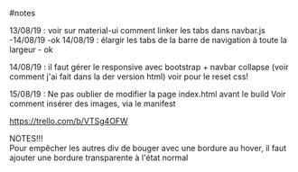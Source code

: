 #notes

13/08/19 :  voir sur material-ui comment linker les tabs dans navbar.js -14/08/19 -ok
14/08/19 :  élargir les tabs de la barre de navigation à toute la largeur - ok 
 

14/08/19 :  il faut gérer le responsive avec bootstrap + navbar collapse (voir comment j'ai fait dans la der version html)
            voir pour le reset css!

15/08/19 :  Ne pas oublier de modifier la page index.html avant le build
            Voir comment insérer des images, via le manifest


https://trello.com/b/VTSg4OFW

NOTES!!!        
             Pour empêcher les autres div de bouger avec une bordure au hover, il faut ajouter une bordure transparente à l'état normal